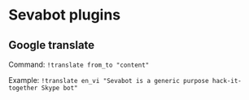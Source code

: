 # Sevabot plugins


## Google translate

Command: `!translate from_to "content"`

Example: `!translate en_vi "Sevabot is a generic purpose hack-it-together Skype bot"`